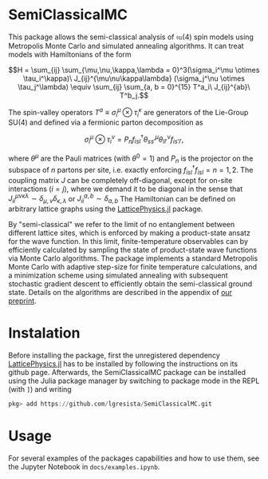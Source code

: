 # SemiClassicalMC
This package allows the semi-classical analysis of $\mathfrak{su}(4)$ spin models using Metropolis Monte Carlo and simulated annealing algorithms. It can treat models with Hamiltonians of the form

$$H = \sum_{ij} \sum_{\mu,\nu,\kappa,\lambda = 0}^3(\sigma_i^\mu \otimes \tau_i^\kappa)\ J_{ij}^{\mu\nu\kappa\lambda} (\sigma_j^\nu \otimes \tau_j^\lambda) \equiv  \sum_{ij} \sum_{a, b = 0}^{15} T^a_i\ J_{ij}^{ab}\ T^b_j.$$

The spin-valley operators $T^a \equiv \sigma_i^\mu \otimes \tau_i^\kappa$ are generators of the Lie-Group SU(4) and defined via a fermionic parton decomposition as

$$\sigma^\mu_i \otimes \tau^\nu_i = P_n f^\dagger_{isl} \theta^{\mu}_ {ss'} \theta^\nu _{ll'} f _{is'l'},$$

where $\theta^\mu$ are the Pauli matrices (with $\theta^0 = 1$) and $P_n$ is the projector on the subspace of $n$ partons per site, i.e. exactly enforcing $f^\dagger_{isl}f_{isl} = n = 1, 2$. The coupling matrix $J$ can be completely off-diagonal, except for on-site interactions ($i = j$), where we demand it to be diagonal in the sense that $J_{ii}^{\mu\nu\kappa\lambda} \sim \delta_{\mu,\nu} \delta_{\kappa,\lambda}$ or $J_{ii}^{a,b}\sim \delta_{a,b}$ The Hamiltonian can be defined on arbitrary lattice graphs using the [LatticePhysics.jl](https://github.com/janattig/LatticePhysics.jl) package. 

By "semi-classical" we refer to the limit of no entanglement between different lattice sites, which is enforced by making a product-state ansatz for the wave function. In this limit, finite-temperature observables can by efficiently calculated by sampling the state of product-state wave functions via Monte Carlo algorithms. The package implements a standard Metropolis Monte Carlo with adaptive step-size for finite temperature calculations, and a minimization scheme using simulated annealing with subsequent stochastic gradient descent to efficiently obtain the semi-classical ground state. Details on the algorithms are described in the appendix of [our preprint](https://doi.org/10.48550/arXiv.2303.01244).

# Instalation
Before installing the package, first the unregistered dependency [LatticePhysics.jl](https://github.com/janattig/LatticePhysics.jl) has to be installed by following the instructions on its github page. Afterwards, the SemiClassicalMC package can be installed using the Julia package manager by switching to package mode in the REPL (with `]`) and writing
```julia
pkg> add https://github.com/lgresista/SemiClassicalMC.git
```
# Usage
For several examples of the packages capabilities and how to use them, see the Jupyter Notebook in `docs/examples.ipynb`.